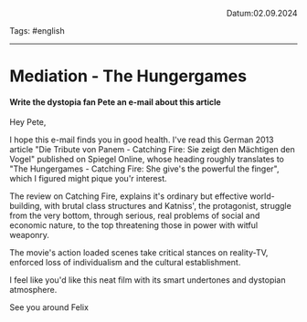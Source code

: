 <p align="right">Datum:02.09.2024</p>

Tags: #english 

---

# Mediation - The Hungergames
#### Write the dystopia fan Pete an e-mail about this article

Hey Pete,

I hope this e-mail finds you in good health. I've read this German 2013 article "Die Tribute von Panem - Catching Fire: Sie zeigt den Mächtigen den Vogel" published on Spiegel Online, whose heading roughly translates to "The Hungergames - Catching Fire: She give's the powerful the finger", which I figured might pique you'r interest.

The review on Catching Fire, explains it's ordinary but effective world-building, with brutal class structures and Katniss', the protagonist, struggle from the very bottom, through serious, real problems of social and economic nature, to the top threatening those in power with witful weaponry.  

The movie's action loaded scenes take critical stances on reality-TV, enforced loss of individualism and the cultural establishment.

I feel like you'd like this neat film with its smart undertones and dystopian atmosphere.

See you around
Felix

